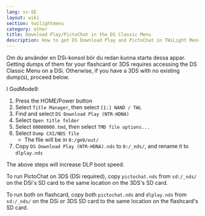 ```yaml
---
lang: sv-SE
layout: wiki
section: twilightmenu
category: other
title: Download Play/PictoChat in the DS Classic Menu
description: How to get DS Download Play and PictoChat in TWiLight Menu++'s DS Classic Menu
---
```


Om du använder en DSi-konsol bör du redan kunna starta dessa appar. Getting dumps of them for your flashcard or 3DS requires accessing the DS Classic Menu on a DSi. Otherwise, if you have a 3DS with no existing dump(s), proceed below.

I GodMode9:
1. Press the HOME/Power button
1. Select `Title Manager`, then select `[1:] NAND / TWL`
1. Find and select `DS Download Play (NTR-HDNA)`
1. Select `Open title folder`
1. Select `00000000.tmd`, then select `TMD file options...`
1. Select `Dump CXI/NDS file`
   - The file will be in `0:/gm9/out/`
1. Copy `DS Download Play (NTR-HDNA).nds` to `0:/_nds/`, and rename it to `dlplay.nds`

The above steps will increase DLP boot speed.

To run PictoChat on 3DS (DSi required), copy `pictochat.nds` from `sd:/_nds/` on the DSi's SD card to the same location on the 3DS's SD card.

To run both on flashcard, copy both `pictochat.nds` and `dlplay.nds` from `sd:/_nds/` on the DSi or 3DS SD card to the same location on the flashcard's SD card.
